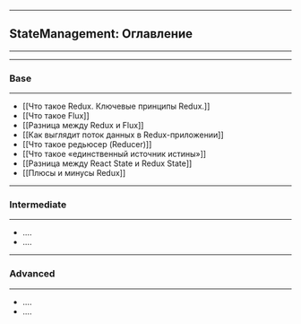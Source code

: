 ----
## StateManagement: Оглавление
---
----
### Base
---
- [[Что такое Redux. Ключевые принципы Redux.]]
- [[Что такое Flux]]
- [[Разница между Redux и Flux]]
- [[Как выглядит поток данных в Redux-приложении]]
- [[Что такое редьюсер (Reducer)]]
- [[Что такое «единственный источник истины»]]
- [[Разница между React State и Redux State]]
- [[Плюсы и минусы Redux]]
----
### Intermediate
---
- ....
- ....
----
### Advanced
---
- ....
- ....